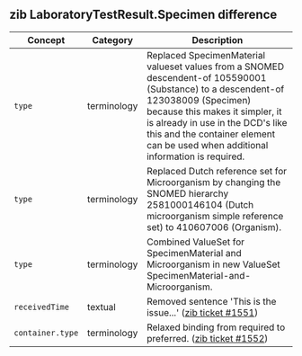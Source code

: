 ## zib LaboratoryTestResult.Specimen difference

| Concept         | Category          | Description                             | 
|-----------------|-------------------|-----------------------------------------|
|`type`| terminology | Replaced SpecimenMaterial valueset values from a SNOMED descendent-of 105590001 (Substance) to a descendent-of 123038009 (Specimen) because this makes it simpler, it is already in use in the DCD's like this and the container element can be used when additional information is required. |
|`type`| terminology | Replaced Dutch reference set for Microorganism by changing the SNOMED hierarchy 2581000146104 (Dutch microorganism simple reference set) to 410607006 (Organism). |
|`type`| terminology | Combined ValueSet for SpecimenMaterial and Microorganism in new ValueSet SpecimenMaterial-and-Microorganism.  |
|`receivedTime`| textual | Removed sentence 'This is the issue...' ([zib ticket #1551](https://bits.nictiz.nl/browse/ZIB-1551))|
|`container.type`| terminology | Relaxed binding from required to preferred. ([zib ticket #1552](https://bits.nictiz.nl/browse/ZIB-1552))|
